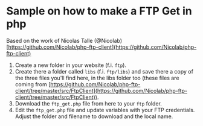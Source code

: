 # Sample on how to make a FTP Get in php

Based on the work of Nicolas Talle (@Nicolab) [https://github.com/Nicolab/php-ftp-client](https://github.com/Nicolab/php-ftp-client)

1.  Create a new folder in your website (f.i. `ftp`).
2.  Create there a folder called `libs` (f.i. `ftp/libs`) and save there a copy of the three files you'll find here, in the libs folder too (these files are coming from [https://github.com/Nicolab/php-ftp-client/tree/master/src/FtpClient](https://github.com/Nicolab/php-ftp-client/tree/master/src/FtpClient)).
3.  Download the `ftp_get.php` file from here to your `ftp` folder.
4.  Edit the `ftp_get.php` file and update variables with your FTP credentials. Adjust the folder and filename to download and the local name.
